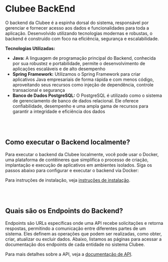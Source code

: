# Clubee BackEnd

O backend da Clubee é a espinha dorsal do sistema, responsável por gerenciar e fornecer acesso aos dados e funcionalidades para toda a aplicação. Desenvolvido utilizando tecnologias modernas e robustas, o backend é construído com foco na eficiência, segurança e escalabilidade.

**Tecnologias Utilizadas:**

- **Java:** A linguagem de programação principal do Backend, conhecida por sua robustez e portabilidade, permite o desenvolvimento de aplicações escaláveis e de alto desempenho
- **Spring Framework:** Utilizamos o Spring Framework para criar aplicativos Java empresariais de forma rápida e com menos código, aproveitando seus recursos como injeção de dependência, controle transacional e segurança
- **Banco de Dados PostgreSQL:** O PostgreSQL é utilizado como o sistema de gerenciamento de banco de dados relacional. Ele oferece confiabilidade, desempenho e uma ampla gama de recursos para garantir a integridade e eficiência dos dados

<br>
<br>

## Como executar o Backend localmente?

Para executar o backend da Clubee localmente, você pode usar o Docker, uma plataforma de contêineres que simplifica o processo de criação, implantação e execução de aplicativos em ambientes isolados. Siga os passos abaixo para configurar e executar o backend via Docker:

Para instruções de instalação, veja [instruções de instalação](./markdown/installation.md).

<br>
<br>

## Quais são os Endpoints do Backend?

Endpoints são URLs específicas onde uma API recebe solicitações e retorna respostas, permitindo a comunicação entre diferentes partes de um sistema. Eles definem as operações que podem ser realizadas, como obter, criar, atualizar ou excluir dados. Abaixo, listamos as páginas para acessar a documentação dos endpoints de cada entidade no sistema Clubee.

Para mais detalhes sobre a API, veja a [documentação de API](./markdown/api-documentation.md).

<br>
<br>
